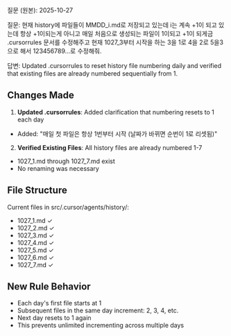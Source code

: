 질문 (원본):
2025-10-27

질문: 현재 history에 파일들이 MMDD_i.md로 저장되고 있는데 i는 계속 +1이 되고 있는데 항상 +1이되는게 아니고 매일 처음으로 생성되는 파일이 1이되고 +1이 되게금 .cursorrules 문서를 수정해주고 현재 1027_3부터 시작을 하는 3을 1로 4을 2로 5을3으로 해서 123456789...로 수정해줘.

답변:
Updated .cursorrules to reset history file numbering daily and verified that existing files are already numbered sequentially from 1.

<!-- .cursorrules를 매일 히스토리 파일 번호를 리셋하도록 업데이트하고 기존 파일이 이미 1부터 순차적으로 번호가 매겨져 있음을 확인했습니다. -->

## Changes Made
<!-- 변경 사항 -->
1. **Updated .cursorrules**: Added clarification that numbering resets to 1 each day
<!-- .cursorrules 업데이트: 매일 번호가 1로 리셋된다는 설명 추가 -->
   - Added: "매일 첫 파일은 항상 1번부터 시작 (날짜가 바뀌면 순번이 1로 리셋됨)"
   <!-- 추가: "매일 첫 파일은 항상 1번부터 시작 (날짜가 바뀌면 순번이 1로 리셋됨)" -->

2. **Verified Existing Files**: All history files are already numbered 1-7
<!-- 기존 파일 확인: 모든 히스토리 파일이 이미 1-7로 번호가 매겨져 있음 -->
   - 1027_1.md through 1027_7.md exist
   - No renaming was necessary

## File Structure
<!-- 파일 구조 -->
Current files in src/.cursor/agents/history/:
- 1027_1.md ✓
- 1027_2.md ✓
- 1027_3.md ✓
- 1027_4.md ✓
- 1027_5.md ✓
- 1027_6.md ✓
- 1027_7.md ✓

## New Rule Behavior
<!-- 새로운 규칙 동작 -->
- Each day's first file starts at 1
- Subsequent files in the same day increment: 2, 3, 4, etc.
- Next day resets to 1 again
- This prevents unlimited incrementing across multiple days

<!-- 매일 첫 파일은 1로 시작 -->
<!-- 같은 날의 후속 파일은 2, 3, 4 등으로 증가 -->
<!-- 다음 날에는 다시 1로 리셋 -->
<!-- 여러 날에 걸쳐 무한정 증가하는 것을 방지 -->

